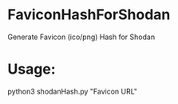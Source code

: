 # FaviconHashForShodan
Generate Favicon (ico/png) Hash for Shodan

# Usage:
python3 shodanHash.py "Favicon URL"
